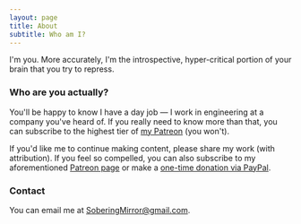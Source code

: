 ```yaml
---
layout: page
title: About
subtitle: Who am I?
---
```


I'm you. More accurately, I'm the introspective, hyper-critical portion of your brain that you try to repress.

### Who are you actually?

You'll be happy to know I have a day job — I work in engineering at a company you've heard of. If you really need to know more than that, you can subscribe to the highest tier of [my Patreon](https://www.patreon.com/SoberingMirror) (you won't).

If you'd like me to continue making content, please share my work (with attribution). If you feel so compelled, you can also subscribe to my aforementioned [Patreon page](https://www.patreon.com/SoberingMirror) or make a [one-time donation via PayPal](https://www.paypal.com/donate?hosted_button_id=H9ZZJWAQHK6U4).

### Contact

You can email me at [SoberingMirror@gmail.com](mailto:SoberingMirror@gmail.com).